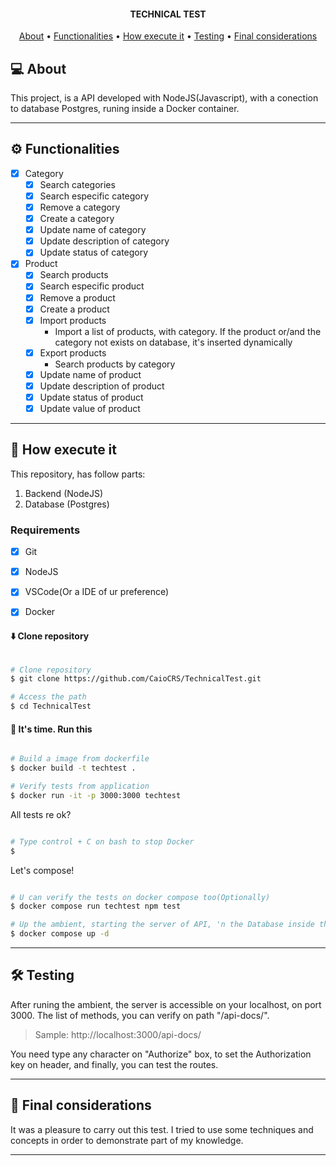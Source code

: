 <h4 align="center"> 
	TECHNICAL TEST
</h4>

<p align="center">
 <a href="#-about">About</a> •
 <a href="#-functionalities">Functionalities</a> •
 <a href="#-how-execute-it">How execute it</a> • 
 <a href="#-testing">Testing</a> • 
 <a href="#-final-considerations">Final considerations</a>
</p>

## 💻 About

This project, is a API developed with NodeJS(Javascript), with a conection to database Postgres, runing inside a Docker container.

---

## ⚙️ Functionalities

- [x] Category
  - [x] Search categories
  - [x] Search especific category
  - [x] Remove a category
  - [x] Create a category
  - [x] Update name of category
  - [x] Update description of category
  - [x] Update status of category

- [x] Product
  - [x] Search products
  - [x] Search especific product
  - [x] Remove a product
  - [x] Create a product
  - [x] Import products
    - Import a list of products, with category. If the product or/and the category not exists on database, it's inserted dynamically
  - [x] Export products
    - Search products by category
  - [x] Update name of product
  - [x] Update description of product
  - [x] Update status of product
  - [x] Update value of product

---

## 🚀 How execute it

This repository, has follow parts:
1. Backend (NodeJS) 
2. Database (Postgres)

### Requirements

- [x] Git
- [x] NodeJS
- [x] VSCode(Or a IDE of ur preference)
- [x] Docker


#### ⬇️ Clone repository

```bash

# Clone repository
$ git clone https://github.com/CaioCRS/TechnicalTest.git

# Access the path
$ cd TechnicalTest

```

#### 🧭 It's time. Run this

```bash

# Build a image from dockerfile
$ docker build -t techtest .

# Verify tests from application
$ docker run -it -p 3000:3000 techtest

```

All tests re ok?

```bash

# Type control + C on bash to stop Docker
$ 

```

Let's compose!

```bash

# U can verify the tests on docker compose too(Optionally)
$ docker compose run techtest npm test

# Up the ambient, starting the server of API, 'n the Database inside the container
$ docker compose up -d

```

---

## 🛠 Testing

After runing the ambient, the server is accessible on your localhost, on port 3000.
The list of methods, you can verify on path "/api-docs/".
> Sample: http://localhost:3000/api-docs/

You need type any character on "Authorize" box, to set the Authorization key on header, and finally, you can test the routes.

---

## 🧁 Final considerations

It was a pleasure to carry out this test. I tried to use some techniques and concepts in order to demonstrate part of my knowledge.

---